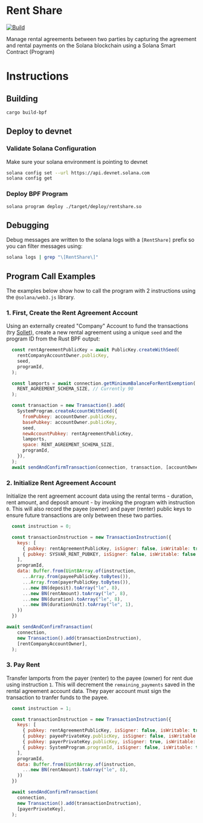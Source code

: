 # Rent Share 
[![Build](https://github.com/BryanMorgan/rent-share-solana-rust/actions/workflows/build.yml/badge.svg?branch=main)](https://github.com/BryanMorgan/rent-share-solana-rust/actions/workflows/build.yml)

Manage rental agreements between two parties by capturing the agreement and rental payments on the Solana blockchain using a Solana Smart Contract (Program)

# Instructions
## Building
```bash
cargo build-bpf
```

## Deploy to devnet
### Validate Solana Configuration
Make sure your solana environment is pointing to devnet

```bash
solana config set --url https://api.devnet.solana.com
solana config get
```

### Deploy BPF Program
```bash
solana program deploy ./target/deploy/rentshare.so
```
## Debugging
Debug messages are written to the solana logs with a `[RentShare]` prefix so you can filter messages using:

```bash
solana logs | grep "\[RentShare\]"
```

## Program Call Examples
The examples below show how to call the program with 2 instructions using the `@solana/web3.js` library. 

### 1. First, Create the Rent Agreement Account
Using an externally created "Company" Account to fund the transactions (try [Sollet](https://www.sollet.io/)), create a new rental agreement using a unique `seed` and the program ID from the Rust BPF output:

```javascript
  const rentAgreementPublicKey = await PublicKey.createWithSeed(
    rentCompanyAccountOwner.publicKey,
    seed,
    programId,
  );

  const lamports = await connection.getMinimumBalanceForRentExemption(
    RENT_AGREEMENT_SCHEMA_SIZE, // Currently 90
  );

  const transaction = new Transaction().add(
    SystemProgram.createAccountWithSeed({
      fromPubkey: accountOwner.publicKey,
      basePubkey: accountOwner.publicKey,
      seed,
      newAccountPubkey: rentAgreementPublicKey,
      lamports,
      space: RENT_AGREEMENT_SCHEMA_SIZE,
      programId,
    }),
  );
  await sendAndConfirmTransaction(connection, transaction, [accountOwner]);
```
### 2. Initialize Rent Agreement Account
Initialize the rent agreement account data using the rental terms - duration, rent amount, and deposit amount - by invoking the program with instruction `0`.
This will also record the payee (owner) and payer (renter) public keys to ensure future transactions are only between these two parties.

```javascript
  const instruction = 0;

  const transactionInstruction = new TransactionInstruction({
    keys: [
      { pubkey: rentAgreementPublicKey, isSigner: false, isWritable: true },
      { pubkey: SYSVAR_RENT_PUBKEY, isSigner: false, isWritable: false },
    ],
    programId,
    data: Buffer.from(Uint8Array.of(instruction,
      ...Array.from(payeePublicKey.toBytes()),
      ...Array.from(payerPublicKey.toBytes()),
      ...new BN(deposit).toArray("le", 8),
      ...new BN(rentAmount).toArray("le", 8),
      ...new BN(duration).toArray("le", 8),
      ...new BN(durationUnit).toArray("le", 1),
    ))
  })

await sendAndConfirmTransaction(
    connection,
    new Transaction().add(transactionInstruction),
    [rentCompanyAccountOwner],
  );
```

### 3. Pay Rent
Transfer lamports from the payer (renter) to the payee (owner) for rent due using instruction `1`. This will decrement the `remaining_payments` saved
in the rental agreement account data. They payer account must sign the transaction to tranfer funds to the payee.

```javascript
  const instruction = 1;

  const transactionInstruction = new TransactionInstruction({
    keys: [
      { pubkey: rentAgreementPublicKey, isSigner: false, isWritable: true },
      { pubkey: payeePrivateKey.publicKey, isSigner: false, isWritable: true },
      { pubkey: payerPrivateKey.publicKey, isSigner: true, isWritable: true },
      { pubkey: SystemProgram.programId, isSigner: false, isWritable: true },
    ],
    programId,
    data: Buffer.from(Uint8Array.of(instruction,
      ...new BN(rentAmount).toArray("le", 8),
    ))
  })

  await sendAndConfirmTransaction(
    connection,
    new Transaction().add(transactionInstruction),
    [payerPrivateKey],
  );
```

